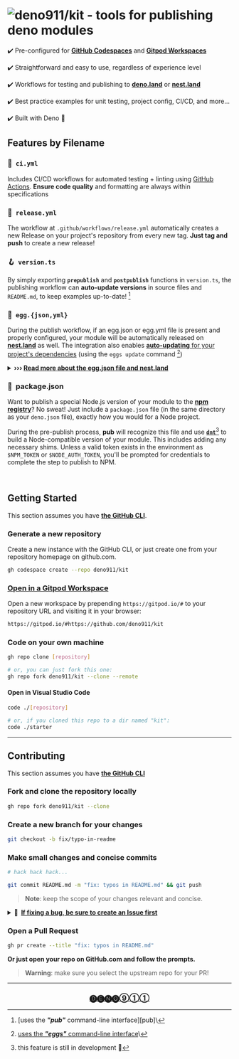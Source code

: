 # ![deno911/kit - tools for publishing deno modules](https://migo.deno.dev/img.png?titleFontFamily=monospace&titleFontSize=72&titleFontWeight=400&titleTextAnchor=left&titleX=45&titleY=115&subtitleX=50&subtitleY=250&subtitleFontSize=30&subtitleFontWeight=900&subtitleFontFamily=monospace&subtitleTextAnchor=left&width=1000&height=300&bgColor=111827&titleColor=c0ffee&subtitleColor=eee&iconW=300&iconH=128&iconX=760&iconY=30&borderRadius=20&icon=fluent-emoji:sauropod&pxRatio=1.5&title=deno911⁄kit&subtitle=opinionated+starter+kit+for+deno+modules)

✔️ Pre-configured for [**GitHub Codespaces**][codespaces] and
[**Gitpod Workspaces**][gitpod]

✔️ Straightforward and easy to use, regardless of experience level

✔️ Workflows for testing and publishing to [**deno.land**][deno-land] or
[**nest.land**][nest-land]

✔️ Best practice examples for unit testing, project config, CI/CD, and more...

✔️ Built with Deno 🖤

## Features by Filename

### 🧪  `ci.yml`

Includes CI/CD workflows for automated testing + linting using
[GitHub Actions][gh-actions]. **Ensure code quality** and formatting are always
within specifications

### 🔖  `release.yml`

The workflow at `.github/workflows/release.yml` automatically creates a new
Release on your project's repository from every new tag. **Just tag and push**
to create a new release!

### 🪝  `version.ts`

By simply exporting **`prepublish`** and **`postpublish`** functions in
`version.ts`, the publishing workflow can **auto-update versions** in source
files and `README.md`, to keep examples up-to-date! [^A]

### 🥚  `egg.{json,yml}`

During the publish workflow, if an egg.json or egg.yml file is present and
properly configured, your module will be automatically released on
[**nest.land**][nest-land] as well. The integration also enables
[**auto-updating** for your project's dependencies][eggs-update] (using the
`eggs update` command [^B])

<details><summary><strong> ››› <u>Read more about the egg.json file and nest.land</u></strong></summary><br>

This starter kit comes with an egg.json file, to simplify publishing to
[**nest.land**][nest-land] using their [_'eggs'_ interface][eggs-cli]
(optional). If you're unfamiliar with Nest.land, it's a **decentralized**
registry that runs on the [**Arweave network**][arweave], exclusively for Deno
modules. Every version published to their network is **immutable** - it cannot
be edited or deleted, ever.

</details>

### 🚧  package.json

Want to publish a special Node.js version of your module to the
[**npm registry**][npm]? No sweat! Just include a `package.json` file (in the
same directory as your `deno.json` file), exactly how you would for a Node
project.

During the pre-publish process, **pub** will recognize this file and use
[**`dnt`**][dnt][^C] to build a Node-compatible version of your module. This
includes adding any necessary shims. Unless a valid token exists in the
environment as `$NPM_TOKEN` or `$NODE_AUTH_TOKEN`, you'll be prompted for
credentials to complete the step to publish to NPM.

[^A]: [uses the **_"pub"_** command-line interface][pub]\
[^B]: [uses the **_"_eggs_"_** command-line interface][eggs-update]\
[^C]: this feature is still in development 🚧

<br>

## Getting Started

This section assumes you have [**the GitHub CLI**][gh-cli].

### Generate a new repository

Create a new instance with the GitHub CLI, or just create one from your
repository homepage on github.com.

```sh
gh codespace create --repo deno911/kit
```

### [Open in a Gitpod Workspace][open-in-gitpod]

Open a new workspace by prepending `https://gitpod.io/#` to your repository URL
and visiting it in your browser:

```md
https://gitpod.io/#https://github.com/deno911/kit
```

### Code on your own machine

```sh
gh repo clone [repository]

# or, you can just fork this one:
gh repo fork deno911/kit --clone --remote
```

#### Open in Visual Studio Code

```sh
code ./[repository]

# or, if you cloned this repo to a dir named "kit":
code ./starter
```

---

## Contributing

This section assumes you have [**the GitHub CLI**][gh-cli]

### Fork and clone the repository locally

```sh
gh repo fork deno911/kit --clone
```

### Create a new branch for your changes

```sh
git checkout -b fix/typo-in-readme
```

### Make small changes and concise commits

```sh
# hack hack hack...

git commit README.md -m "fix: typos in README.md" && git push
```

> **Note**: keep the scope of your changes relevant and concise.

<details><summary><strong>🐛  <u>If fixing a bug, be sure to create an Issue first</u></strong></summary><br>

Unless, of course, you're fixing a bug for which an issue already exists!

This allows the issue to be connected to your Pull Request, creating a permanent
record of your contribution to the project. It also makes it easier for
maintainers to track project progression.

Creating an issue also ensures you're given proper credit for fixing that bug ;)

</details>

### Open a Pull Request

```sh
gh pr create --title "fix: typos in README.md"
```

**Or just open your repo on GitHub.com and follow the prompts.**

> **Warning**: make sure you select the upstream repo for your PR!

---

<div align="center">

### [🅓🅔🅝🅞⑨①①][deno911]

</div>

[arweave]: https://arweave.org "Arweave Blockchain"
[codespaces]: https://github.com/features/codespaces "GitHub Codespaces Documentation"
[deno911]: https://github.com/deno911 "Projects by Deno911 on GitHub"
[deno-land]: https://deno.land "Deno.land - Official Module Registry"
[nest-land]: https://nest.land "Nest.land - Immutable Module Registry"
[dnt]: https://deno.land/x/dnt "dnt - Deno to Node Transformer"
[eggs-update]: https://docs.nest.land/eggs/updating-all-of-your-dependencies "Nest.land Documentation - Updating Dependencies with the Eggs CLI"
[eggs-cli]: https://docs.nest.land/eggs "Nest.land Documentation - the Eggs CLI"
[gh-cli]: https://cli.github.com "GitHub CLI Homepage"
[gh-actions]: https://actions.github.com "GitHub Actions Documentation"
[gitpod]: https://gitpod.io "Gitpod.io Homepage"
[npm]: https://npmjs.org "NPM Registry"
[open-in-gitpod]: https://gitpod.io/#https://github.com/deno911/kit "Open in a new Gitpod Workspace"
